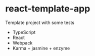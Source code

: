 # react-template-app

Template project with some tests
* TypeScript
* React
* Webpack
* Karma + jasmine + enzyme
